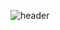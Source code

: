 ![header](https://capsule-render.vercel.app/api?type=waving&color=auto&height=300&section=header&text=welcome😊😊)
